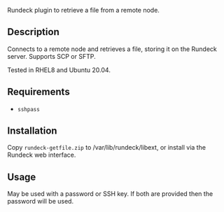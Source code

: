 Rundeck plugin to retrieve a file from a remote node.

## Description
Connects to a remote node and retrieves a file, storing it on the Rundeck server. Supports SCP or SFTP.

Tested in RHEL8 and Ubuntu 20.04.

## Requirements
- `sshpass`

## Installation
Copy `rundeck-getfile.zip` to /var/lib/rundeck/libext, or install via the Rundeck web interface.

## Usage
May be used with a password or SSH key. If both are provided then the password will be used.
